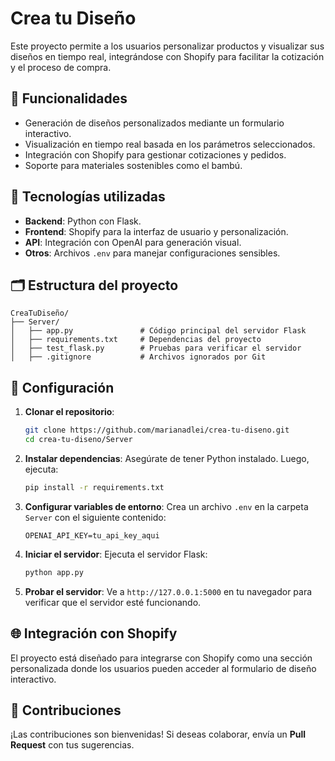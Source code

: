 # Crea tu Diseño

Este proyecto permite a los usuarios personalizar productos y visualizar sus diseños en tiempo real, integrándose con Shopify para facilitar la cotización y el proceso de compra.

## 🚀 Funcionalidades

- Generación de diseños personalizados mediante un formulario interactivo.
- Visualización en tiempo real basada en los parámetros seleccionados.
- Integración con Shopify para gestionar cotizaciones y pedidos.
- Soporte para materiales sostenibles como el bambú.

## 🔧 Tecnologías utilizadas

- **Backend**: Python con Flask.
- **Frontend**: Shopify para la interfaz de usuario y personalización.
- **API**: Integración con OpenAI para generación visual.
- **Otros**: Archivos `.env` para manejar configuraciones sensibles.

## 🗂️ Estructura del proyecto

```
CreaTuDiseño/
├── Server/
│   ├── app.py               # Código principal del servidor Flask
│   ├── requirements.txt     # Dependencias del proyecto
│   ├── test_flask.py        # Pruebas para verificar el servidor
│   ├── .gitignore           # Archivos ignorados por Git
```

## 🔧 Configuración

1. **Clonar el repositorio**:
   ```bash
   git clone https://github.com/marianadlei/crea-tu-diseno.git
   cd crea-tu-diseno/Server
   ```

2. **Instalar dependencias**:
   Asegúrate de tener Python instalado. Luego, ejecuta:
   ```bash
   pip install -r requirements.txt
   ```

3. **Configurar variables de entorno**:
   Crea un archivo `.env` en la carpeta `Server` con el siguiente contenido:
   ```
   OPENAI_API_KEY=tu_api_key_aqui
   ```

4. **Iniciar el servidor**:
   Ejecuta el servidor Flask:
   ```bash
   python app.py
   ```

5. **Probar el servidor**:
   Ve a `http://127.0.0.1:5000` en tu navegador para verificar que el servidor esté funcionando.

## 🌐 Integración con Shopify

El proyecto está diseñado para integrarse con Shopify como una sección personalizada donde los usuarios pueden acceder al formulario de diseño interactivo.

## 🤝 Contribuciones

¡Las contribuciones son bienvenidas! Si deseas colaborar, envía un **Pull Request** con tus sugerencias.

